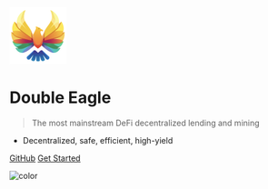 ![logo](images/favicon.png)
# Double Eagle

> The most mainstream DeFi decentralized lending and mining

* Decentralized, safe, efficient, high-yield




[GitHub](https://github.com/doubleeagledoe/doe-docs)
[Get Started](/README)

![color](#1b1a1f)